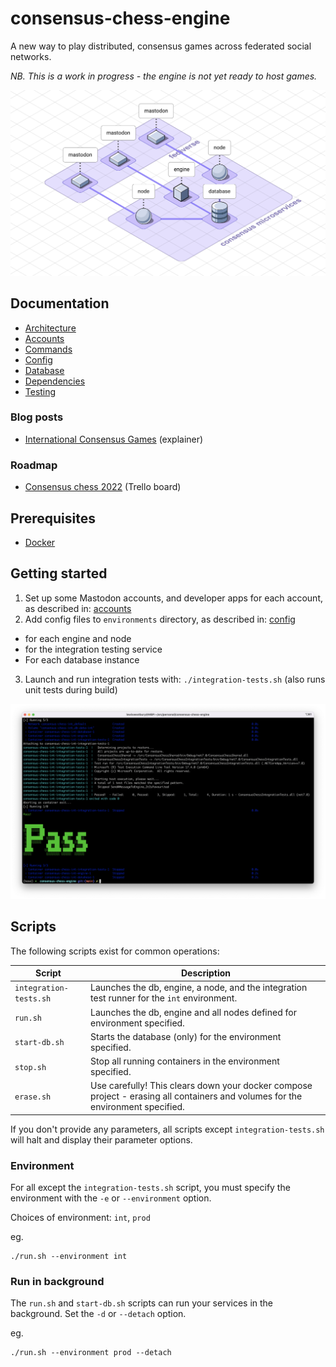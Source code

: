 # consensus-chess-engine

A new way to play distributed, consensus games across federated social networks.

_NB. This is a work in progress - the engine is not yet ready to host games._

![Consensus diagram showing arrangement of services](docs/images/consensus-diagram.png "Consensus diagram showing arrangement of services")

## Documentation

* [Architecture](docs/architecture.md)
* [Accounts](docs/accounts.md)
* [Commands](docs/commands.md)
* [Config](docs/config.md)
* [Database](docs/database.md)
* [Dependencies](docs/dependencies.md)
* [Testing](docs/testing.md)

### Blog posts

* [International Consensus Games](https://instantiator.dev/post/consensus-games/) (explainer)

### Roadmap

* [Consensus chess 2022](https://trello.com/b/r0OX2iCq/consensus-chess-2022) (Trello board)

## Prerequisites

* [Docker](https://www.docker.com/products/docker-desktop/)

## Getting started

1. Set up some Mastodon accounts, and developer apps for each account, as described in: [accounts](docs/accounts.md)
2. Add config files to `environments` directory, as described in: [config](docs/config.md)
  * for each engine and node
  * for the integration testing service
  * For each database instance
3. Launch and run integration tests with: `./integration-tests.sh` (also runs unit tests during build)

  ![](docs/images/int-tests-pass.png)

## Scripts

The following scripts exist for common operations:

| Script | Description |
|-|-|
| `integration-tests.sh` | Launches the db, engine, a node, and the integration test runner for the `int` environment. |
| `run.sh` | Launches the db, engine and all nodes defined for environment specified. |
| `start-db.sh` | Starts the database (only) for the environment specified. |
| `stop.sh` | Stop all running containers in the environment specified. |
| `erase.sh` | Use carefully! This clears down your docker compose project - erasing all containers and volumes for the environment specified. |

If you don't provide any parameters, all scripts except `integration-tests.sh` will halt and display their parameter options.

### Environment

For all except the `integration-tests.sh` script, you must specify the environment with the `-e` or `--environment` option.

Choices of environment: `int`, `prod`

eg.

```shell
./run.sh --environment int
```

### Run in background

The `run.sh` and `start-db.sh` scripts can run your services in the background. Set the `-d` or `--detach` option.

eg.

```shell
./run.sh --environment prod --detach
```
